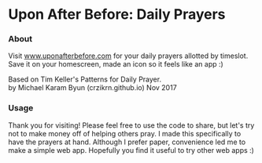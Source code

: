 # Upon After Before: Daily Prayers

### About
Visit www.uponafterbefore.com for your daily prayers allotted by timeslot. <br>
Save it on your homescreen, made an icon so it feels like an app :)

Based on Tim Keller's Patterns for Daily Prayer.<br>
by Michael Karam Byun (crzikrn.github.io) Nov 2017

### Usage
Thank you for visiting! Please feel free to use the code to share, but let's try not to make money off of helping others pray.
I made this specifically to have the prayers at hand. Although I prefer paper, convenience led me to make a simple web app. Hopefully you find it useful to try other web apps :)
